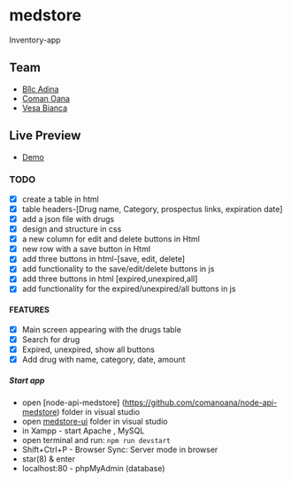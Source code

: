 # medstore
Inventory-app

## Team
- <a target="_blank" href="https://github.com/bilcadina">Bîlc Adina</a>
- <a target="_blank" href="https://github.com/comanoana">Coman Oana</a>
- <a target="_blank" href="https://github.com/vbianca">Vesa Bianca</a>

## Live Preview
- [Demo](https://comanoana.github.io/medstore/)  

### TODO
- [x] create a table in html
- [x] table headers-[Drug name, Category, prospectus links, expiration date]
- [x] add a json file with drugs
- [X] design and structure in css
- [X] a new column for edit and delete buttons in Html
- [x] new row with a save button in Html 
- [x] add three buttons in html-[save, edit, delete]
- [x] add functionality to the save/edit/delete buttons in js
- [x] add three buttons in html [expired,unexpired,all]
- [x] add functionality for the expired/unexpired/all buttons in js

#### FEATURES

- [x] Main screen appearing with the drugs table
- [x] Search for drug 
- [x] Expired, unexpired, show all buttons
- [x] Add drug with name, category, date, amount 

##### Start app

- open [node-api-medstore] (https://github.com/comanoana/node-api-medstore) folder in visual studio
- open [medstore-ui](https://github.com/comanoana/medstore) folder in visual studio
- in Xampp - start Apache , MySQL
- open terminal and run: `npm run devstart`
- Shift+Ctrl+P - Browser Sync: Server mode in browser
- star(8) & enter
- localhost:80 - phpMyAdmin (database)

